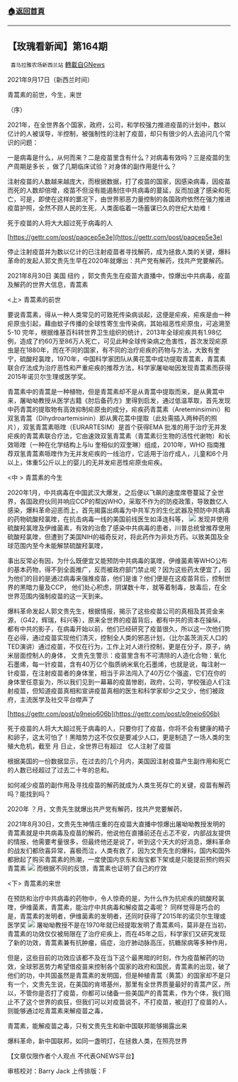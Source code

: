 ###  [:house:返回首頁](https://github.com/ourhimalayas/txt)
---


## 【玫瑰看新闻】第164期
` 喜马拉雅农场新西兰站` [轉載自GNews](https://gnews.org/zh-hans/1549716/)

2021年9月17日（新西兰时间）

青蒿素的前世，今生，来世

（序）

2021年，在全世界各个国家，政府，公司，和学校强力推进疫苗的计划中，数以亿计的人被误导，半控制，被强制性的注射了疫苗，却只有很少的人去追问几个常识的问题：

一是病毒是什么，从何而来？二是疫苗里含有什么？对病毒有效吗？三是疫苗的生产周期是多长 ，做了几期临床试验？对身体的副作用是什么？

注射疫苗的人数越来越庞大，而根据数据，打了疫苗的国家，因感染病毒，因疫苗而死的人数却倍增，疫苗不但没有能遏制住中共病毒的蔓延，反而加速了感染和死亡，可是，即使在这样的噩况下，由世界邪恶力量控制的各国政府依然在强力推进疫苗护照，全然不顾人民的生死，人类面临着一场蓄谋已久的世纪大劫难！

死于疫苗的人将大大超过死于病毒的人

[https://gettr.com/post/paqcep5e3e](https://gettr.com/post/paqcep5e3e)

停止注射疫苗并为数以亿计的已注射疫苗者寻找解药，成为拯救人类的关键，爆料革命的发起人郭文贵先生早在2020年就爆出：共产党有解药，找共产党要解药。

2021年8月30日 美国 纽约 ，郭文贵先生在疫苗大直播中，惊爆出中共病毒，疫苗及解药的世界大信息，青蒿素



&lt;上&gt; 青蒿素的前世

要说青蒿素，得从一种人类常见的可致死传染病谈起，这便是疟疾，疟疾是由一种疟原虫引起，藉由蚊子传播的全球性寄生虫传染病，其始祖恶性疟原虫，可追溯至5-10 完年，根据维基百科转世界卫生组织的统计，2013年全球疟疾共有1.98亿例，造成了约60万至86万人死亡，可见此种全球传染病之危害性，首次发现疟原虫是在1880年，而在不同的国家，有不同的治疗疟疾的药物与方法，大致有奎宁，硫酸羟氯喹，1970年，中国科学家团队从黄花蒿中成功提取青蒿素，青蒿素联合疗法成为治疗恶性和严重疟疾的推荐方法，科学家屠呦呦因发现青蒿素而获得2015年诺贝尔生理或医学奖。

青蒿素中的青蒿是一种植物，但是青蒿素却不是从青蒿中提取而来，是从黄蒿中来，屠呦呦教授从医学古籍《肘后备药方》里得到启发，通过低温萃取，首先发现中药青蒿的提取物有高效抑制疟原虫的成分，疟疾药青蒿素（Areteminsimini）和双氢青蒿（Dihydroartemisinin）即从黄花蒿中提取（此处需插入两种药的照片），双氢青蒿素哌喹（EURARTESIM）是首个获得EMA 批准的用于治疗无并发疟疾的青蒿素联合疗法，它由速效双氢青蒿素（青蒿素衍生物的活性代谢物）和长效哌喹（一种在化学结构上与lu 奎相似的双奎琳）组成，2010年，WHO 指南推荐双氢青蒿素哌喹作为无并发疟疾的一线治疗，它适用于治疗成人，儿童和6个月以上，体重5公斤以上的婴儿的无并发疟恶性疟原虫疟疾。

&lt;中 &gt; 青蒿素的今生

2020年1月，中共病毒在中国武汉大爆发，之后便以飞飙的速度席卷蔓延了全世界，各国政府伙同并响应CCP的帮凶WHO，采取不作为的防疫政策，导致数亿人感染，爆料革命迎恶而上，首先揭露出病毒为中共军方的生化武器及预防中共病毒的药物硫酸羟氯喹，在抗击病毒一线的美国前线医生如泽连科等，
![](https://assets.gnews.org/wp-content/uploads/2021/09/1000.jpeg)
发现并使用硫酸羟氯喹及伊维菌素，有效的治愈了感染中共病毒的患者，川普总统曾推荐使用硫酸羟氯喹，但遭到了美国NIH的福奇反对，将此药作为非处方药。以致美国及全球范围内至今未能解禁硫酸羟氯喹，

事出反常必有因，为什么既便宜又能预防中共病毒的氯喹，伊维菌素等WHO公布的基本药物，得不到全面推广，反而被政府部门禁止呢？因为这些药太便宜了，因为他们的目的是通过病毒来强推疫苗，他们是谁？他们便是在这疫苗背后，控制世界的黑暗力量及CCP， 他们处心积虑，阴谋数十年，就等着制毒，放毒后，在全世界范围内强制疫苗的这一天到来。

爆料革命发起人郭文贵先生，根据情报，揭示了这些疫苗公司的真相及其资金来源，（G42，辉瑞，科兴等），原来全世界的疫苗背后，都有中共的资本在操纵，都有中共的影子，在病毒开始以前，他们已经研究了疫苗很久，所以这一次他们势在必得，通过疫苗实现他们清灭，控制全人类的邪恶计划，（比尔盖茨消灭人口的TED演讲）通过疫苗，不仅在行为，工作上对人进行控制，更是在分子，原子，纳米层面控制人的身体， 文贵先生警示：疫苗里含有不可清除的人造化合物：氧化石墨烯，每一针疫苗，含有40万亿个脂质纳米氧化石墨烯，也就是说，每注射一针疫苗，在注射疫苗者的身体里，相当于非法闯入了40万亿个强盗，它们在你的身体里任意妄为，所以我们见到一幕幕的疫苗惨剧，政府，公司，学校强迫人们注射疫苗，但知道疫苗真相和宣讲疫苗真相的医生和科学家却少之又少，他们被政府，主流医学及社交平台噤声了

[https://gettr.com/post/p9neio606b](https://gettr.com/post/p9neio606b)

死于疫苗的人将大大超过死于病毒的人，只要你打了疫苗，你将不会有健康的精子和卵子，这太可怕了！黑暗势力这不仅仅是要减少人口，更是制造了一场人类的生殖大危机，截至 月 日止，全世界已有超过   亿人注射了疫苗

根据美国的一份数据显示，在过去的几个月内，美国因注射疫苗产生副作用和死亡的人数已经超过了过去二十年的总和。

如何减少疫苗的副作用及寻找疫苗的解药就成为人类生死存亡的关键，疫苗有解药吗？能找到吗？

2020年 ？月，文贵先生就爆出共产党有解药，找共产党要解药，

2021年8月30日，文贵先生神情庄重的在疫苗大直播中惊爆出屠呦呦教授发明的青蒿素就是中共病毒及疫苗的解药，他说他在直播前还在忐忑不安，内部战友提供的情报，他需要考量很多，但最终他还是说了，听到这个天大的好消息，爆料革命的战友们都欣喜异常，喜极而泣，人类有救了，因为文贵先生的爆料，国内和国外都掀起了购买青蒿素的热潮，一度使国内京东和淘宝都下架或是只能提前预约购买青蒿素
![](https://assets.gnews.org/wp-content/uploads/2021/09/图片-1-13.jpg)
而根据不同的反馈，青蒿素也证明了自己的疗效

&lt;下&gt; 青蒿素的来世

在预防和治疗中共病毒的药物中，令人惊奇的是，为什么作为抗疟疾的硫酸羟氯喹，伊维菌素，青蒿素，能治疗中共病毒和解疫苗之毒呢？ 同样觉得是巧合的是，青蒿素的发明者，伊维菌素的发明者，还同时获得了2015年的诺贝尔生理或医学奖
![](https://assets.gnews.org/wp-content/uploads/2021/09/图片2-32.jpg)
屠呦呦教授不是在1970年就已经提取发明了青蒿素吗，莫非是在当初，青蒿素的功效仅仅被局限在了治疗疟疾上，而在45年之后，科学家们又研究发现了新的功效，青蒿素兼有抗肿瘤，癌症，治疗肺动脉高压，抗糖尿病等多种作用，

但是，这些目前的功效应该都不及在当下这个最黑暗的时刻，作为疫苗解药的功效，全球邪恶势力希望借疫苗来控制各个国家的政府和国民，青蒿素的出现，破了他们的功，中共国虽然是青蒿素的发明国，但是种植青蒿（黄蒿）的国家却不是只有一个，文贵先生说，在美国的肯塔基州，那里有全世界质量最好的青蒿产区，所以，不管你是否打了疫苗，你都可以储备一些美国产的青蒿素，作为个体，我们阻止不了这个世界的疯狂，但我们可以对疫苗说不，不打疫苗，被迫打了疫苗的人，则能够通过吃青蒿素来解疫苗之毒，

青蒿素，能解疫苗之毒，只有文贵先生和新中国联邦能够揭露出来

爆料革命，新中国联邦，如同一盏明灯，在拯救人类，在照亮世界

【文章仅限作者个人观点 不代表GNEWS平台】

审核校对：Barry Jack
上传排版：F
